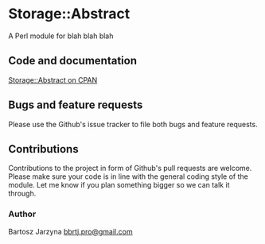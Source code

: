 # Storage::Abstract
A Perl module for blah blah blah

## Code and documentation
[Storage::Abstract on CPAN](https://metacpan.org/release/Storage-Abstract)

## Bugs and feature requests
Please use the Github's issue tracker to file both bugs and feature requests.

## Contributions
Contributions to the project in form of Github's pull requests are
welcome. Please make sure your code is in line with the general
coding style of the module. Let me know if you plan something
bigger so we can talk it through.

### Author
Bartosz Jarzyna <bbrtj.pro@gmail.com>


